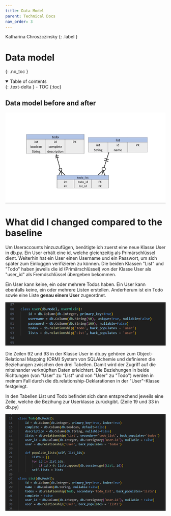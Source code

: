 ```yaml
---
title: Data Model
parent: Technical Docs
nav_order: 3
---
```


Katharina Chroszczinsky
{: .label }

# Data model
{: .no_toc }

<details open markdown="block">
  <summary>
    Table of contents
  </summary>
  {: .text-delta }
- TOC
{:toc}
</details>

## Data model before and after

![ERM](<../images/ERM richtig (1).gif>)


# What did I changed compared to the baseline

Um Useraccounts hinzuzufügen, benötigte ich zuerst eine neue Klasse User in db.py. Ein User erhält eine id, welche gleichzeitig als Primärschlüssel dient. Weiterhin hat ein User einen Username und ein Passwort, um sich später zum Einloggen verifizieren zu können. Die beiden Klassen "List" und "Todo" haben jeweils die id (Primärschlüssel) von der Klasse User als "user_id" als Fremdschlüssel übergeben bekommen.

Ein User kann keine, ein oder mehrere Todos haben. Ein User kann ebenfalls keine, ein oder mehrere Listen erstellen.
Anderherum ist ein Todo sowie eine Liste **genau einem User** zugeordnet.


![Code db.py](<../images/Screenshot 2023-10-26 131626.png>)

Die Zeilen 92 und 93 in der Klasse User in db.py gehören zum Object-Relational Mapping (ORM) System von SQLAlchemie und definieren die Beziehungen zwischen den drei Tabellen. 
Damit wird der Zugriff auf die miteinander verknüpften Daten erleichtert. 
Die Beziehungen in beide Richtungen (von "User" zu "List" und von "User" zu "Todo") werden in meinem Fall durch die db.relationship-Deklarationen in der "User"-Klasse festgelegt. 

In den Tabellen List und Todo befindet sich dann entsprechend jeweils eine Zeile, welche die Bezihung zur Userklasse zurückgibt. (Zeile 19 und 33 in db.py)

![db.py List und Todo](<../images/Screenshot 2023-10-26 133744.png>)